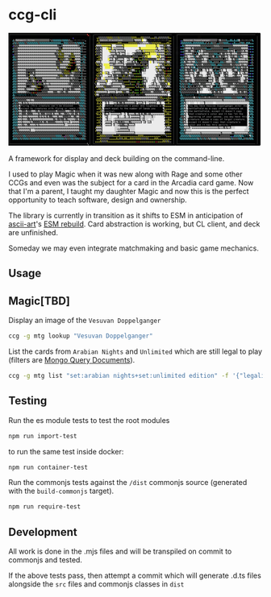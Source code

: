 ccg-cli
============================
![cards](Cards.png)

A framework for display and deck building on the command-line.

I used to play Magic when it was new along with Rage and some other CCGs and even was the subject for a card in the Arcadia card game. Now that I'm a parent, I taught my daughter Magic and now this is the perfect opportunity to teach software, design and ownership.

The library is currently in transition as it shifts to ESM in anticipation of [ascii-art](https://www.npmjs.com/package/ascii-art)'s [ESM rebuild](https://github.com/orgs/ansi-art/repositories). Card abstraction is working, but CL client, and deck are unfinished.

Someday we may even integrate matchmaking and basic game mechanics.

Usage
-----


Magic[TBD]
----------

Display an image of the `Vesuvan Doppelganger`

```bash
ccg -g mtg lookup "Vesuvan Doppelganger"
```

List the cards from `Arabian Nights` and `Unlimited` which are still legal to play (filters are [Mongo Query Documents](https://docs.mongodb.com/manual/tutorial/query-documents/)).

```bash
ccg -g mtg list "set:arabian nights+set:unlimited edition" -f '{"legalities.standard":{"$eq":"legal"}}'
```

Testing
-------

Run the es module tests to test the root modules
```bash
npm run import-test
```

to run the same test inside docker:
```bash
npm run container-test
```

Run the commonjs tests against the `/dist` commonjs source (generated with the `build-commonjs` target).
```bash
npm run require-test
```

Development
-----------
All work is done in the .mjs files and will be transpiled on commit to commonjs and tested.

If the above tests pass, then attempt a commit which will generate .d.ts files alongside the `src` files and commonjs classes in `dist`

